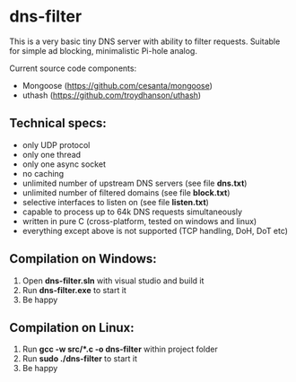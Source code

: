 # dns-filter
This is a very basic tiny DNS server with ability to filter requests. Suitable for simple ad blocking, minimalistic Pi-hole analog. 

Current source code components:
* Mongoose (https://github.com/cesanta/mongoose)
* uthash (https://github.com/troydhanson/uthash)

## Technical specs:
* only UDP protocol
* only one thread
* only one async socket
* no caching
* unlimited number of upstream DNS servers (see file **dns.txt**)
* unlimited number of filtered domains (see file **block.txt**)
* selective interfaces to listen on (see file **listen.txt**)
* capable to process up to 64k DNS requests simultaneously
* written in pure С (cross-platform, tested on windows and linux)
* everything except above is not supported (TCP handling, DoH, DoT etc)

## Compilation on Windows:
1. Open **dns-filter.sln** with visual studio and build it
2. Run **dns-filter.exe** to start it
3. Be happy

## Compilation on Linux:
1. Run **gcc -w src/*.c -o dns-filter** within project folder
2. Run **sudo ./dns-filter** to start it
3. Be happy
